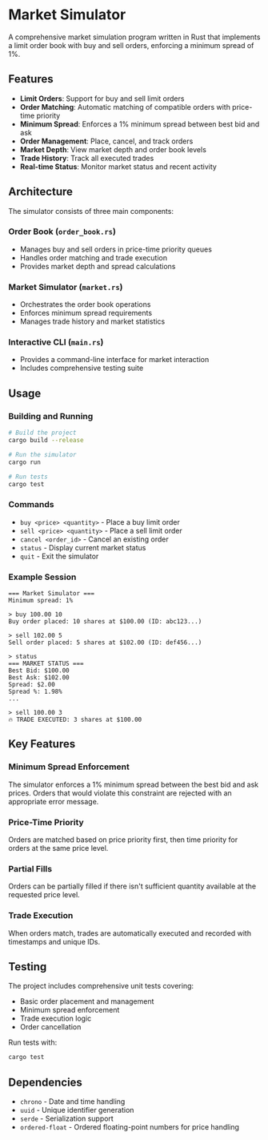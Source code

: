 # Market Simulator

A comprehensive market simulation program written in Rust that implements a limit order book with buy and sell orders, enforcing a minimum spread of 1%.

## Features

- **Limit Orders**: Support for buy and sell limit orders
- **Order Matching**: Automatic matching of compatible orders with price-time priority
- **Minimum Spread**: Enforces a 1% minimum spread between best bid and ask
- **Order Management**: Place, cancel, and track orders
- **Market Depth**: View market depth and order book levels
- **Trade History**: Track all executed trades
- **Real-time Status**: Monitor market status and recent activity

## Architecture

The simulator consists of three main components:

### Order Book (`order_book.rs`)
- Manages buy and sell orders in price-time priority queues
- Handles order matching and trade execution
- Provides market depth and spread calculations

### Market Simulator (`market.rs`)
- Orchestrates the order book operations
- Enforces minimum spread requirements
- Manages trade history and market statistics

### Interactive CLI (`main.rs`)
- Provides a command-line interface for market interaction
- Includes comprehensive testing suite

## Usage

### Building and Running

```bash
# Build the project
cargo build --release

# Run the simulator
cargo run

# Run tests
cargo test
```

### Commands

- `buy <price> <quantity>` - Place a buy limit order
- `sell <price> <quantity>` - Place a sell limit order
- `cancel <order_id>` - Cancel an existing order
- `status` - Display current market status
- `quit` - Exit the simulator

### Example Session

```
=== Market Simulator ===
Minimum spread: 1%

> buy 100.00 10
Buy order placed: 10 shares at $100.00 (ID: abc123...)

> sell 102.00 5
Sell order placed: 5 shares at $102.00 (ID: def456...)

> status
=== MARKET STATUS ===
Best Bid: $100.00
Best Ask: $102.00
Spread: $2.00
Spread %: 1.98%
...

> sell 100.00 3
🔥 TRADE EXECUTED: 3 shares at $100.00
```

## Key Features

### Minimum Spread Enforcement
The simulator enforces a 1% minimum spread between the best bid and ask prices. Orders that would violate this constraint are rejected with an appropriate error message.

### Price-Time Priority
Orders are matched based on price priority first, then time priority for orders at the same price level.

### Partial Fills
Orders can be partially filled if there isn't sufficient quantity available at the requested price level.

### Trade Execution
When orders match, trades are automatically executed and recorded with timestamps and unique IDs.

## Testing

The project includes comprehensive unit tests covering:
- Basic order placement and management
- Minimum spread enforcement
- Trade execution logic
- Order cancellation

Run tests with:
```bash
cargo test
```

## Dependencies

- `chrono` - Date and time handling
- `uuid` - Unique identifier generation
- `serde` - Serialization support
- `ordered-float` - Ordered floating-point numbers for price handling
